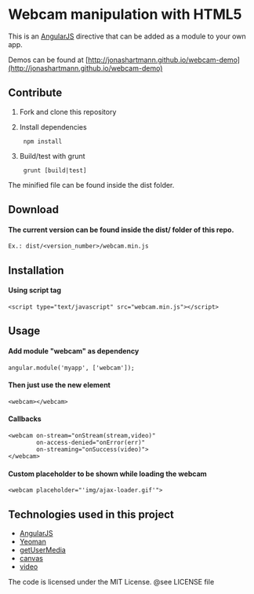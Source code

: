 # Webcam manipulation with HTML5

This is an [AngularJS][] directive that can be added as a module to your own app.

Demos can be found at [http://jonashartmann.github.io/webcam-demo](http://jonashartmann.github.io/webcam-demo)

## Contribute

1. Fork and clone this repository
2. Install dependencies

		npm install
3. Build/test with grunt

		grunt [build|test]

The minified file can be found inside the dist folder.

## Download

#### The current version can be found inside the dist/ folder of this repo.
	Ex.: dist/<version_number>/webcam.min.js

## Installation

#### Using script tag
	<script type="text/javascript" src="webcam.min.js"></script>

## Usage

#### Add module "webcam" as dependency
    angular.module('myapp', ['webcam']);

#### Then just use the new element
    <webcam></webcam>

#### Callbacks
	<webcam on-stream="onStream(stream,video)"
	        on-access-denied="onError(err)"
	        on-streaming="onSuccess(video)">
	</webcam>
#### Custom placeholder to be shown while loading the webcam
    <webcam placeholder="'img/ajax-loader.gif'">

## Technologies used in this project

- [AngularJS][]
- [Yeoman](http://yeoman.io/)
- [getUserMedia](https://developer.mozilla.org/en-US/docs/WebRTC/navigator.getUserMedia)
- [canvas](https://developer.mozilla.org/en-US/docs/HTML/Canvas)
- [video](https://developer.mozilla.org/en-US/docs/HTML/Element/video)

The code is licensed under the MIT License. @see LICENSE file

[angularjs]:http://angularjs.org